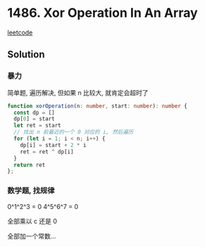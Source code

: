 # 1486. Xor Operation In An Array

[leetcode](https://leetcode-cn.com/problems/xor-operation-in-an-array/)

## Solution

### 暴力

简单题, 遍历解决, 但如果 n 比较大, 就肯定会超时了

```ts
function xorOperation(n: number, start: number): number {
  const dp = []
  dp[0] = start
  let ret = start
  // 找出 n 前最近的一个 0 对应的 i, 然后遍历
  for (let i = 1; i < n; i++) {
    dp[i] = start + 2 * i
    ret = ret ^ dp[i]
  }
  return ret
};

```

### 数学题, 找规律

0^1^2^3 = 0
4^5^6^7 = 0

全部乘以 c 还是 0

全部加一个常数...

